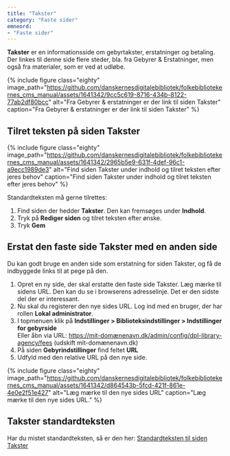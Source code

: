 ```yaml
---
title: "Takster"
category: "Faste sider"
emneord:
- "Faste sider"
---
```

**Takster** er en informationsside om gebyrtakster, erstatninger og betaling.
Der linkes til denne side flere steder, bla. fra Gebyrer & Erstatninger, men også fra materialer, som er ved at udløbe.

{% include figure class="eighty" image_path="https://github.com/danskernesdigitalebibliotek/folkebibliotekernes_cms_manual/assets/1641342/9cc5c619-8716-434b-8122-77ab2df80bcc" alt="Fra Gebyrer & erstatninger er der link til siden Takster" caption="Fra Gebyrer & erstatninger er der link til siden Takster" %} 

## Tilret teksten på siden Takster
{% include figure class="eighty" image_path="https://github.com/danskernesdigitalebibliotek/folkebibliotekernes_cms_manual/assets/1641342/2965b5e9-631f-4def-96c1-a9ecc1989de3" alt="Find siden Takster under indhold og tilret teksten efter jeres behov" caption="Find siden Takster under indhold og tilret teksten efter jeres behov" %} 

Standardteksten må gerne tilrettes:
1. Find siden der hedder **Takster**. Den kan fremsøges under **Indhold**.
2. Tryk på **Rediger siden** og tilret teksten efter ønske.
3. Tryk **Gem**

## Erstat den faste side Takster med en anden side

Du kan godt bruge en anden side som erstatning for siden Takster, og få de indbyggede links til at pege på den.

1. Opret en ny side, der skal erstatte den faste side Takster. Læg mærke til sidens URL. Den kan du se i browserens adresselinje. Det er den sidste del der er interessant. 
2. Nu skal du registerer den nye sides URL. Log ind med en bruger, der har rollen **Lokal administrator**.
3. I topmenuen klik på **Indstillinger > Biblioteksindstillinger > Indstillinger for gebyrside**\
Eller åbn via URL: https://mit-domænenavn.dk/admin/config/dpl-library-agency/fees (udskift mit-domænenavn.dk)
4. På siden **Gebyrindstillinger** find feltet **URL**
5. Udfyld med den relative URL på den nye side.

{% include figure class="eighty" image_path="https://github.com/danskernesdigitalebibliotek/folkebibliotekernes_cms_manual/assets/1641342/d864543b-5fcd-421f-861e-4e0e2f51e427" alt="Læg mærke til den nye sides URL" caption="Læg mærke til den nye sides URL." %} 

## Takster standardteksten
Har du mistet standardteksten, så er den her:
[Standardteksten til siden Takster](https://danskernesdigitalebibliotek.github.io/folkebibliotekernes_cms_manual/main/indhold/takster-standardtekst/)
